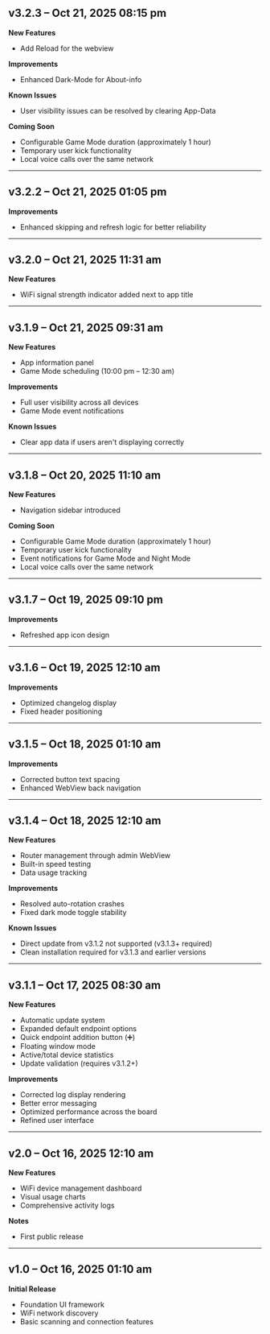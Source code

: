 ## v3.2.3 – Oct 21, 2025 08:15 pm

**New Features**
- Add Reload for the webview

**Improvements**
- Enhanced Dark-Mode for About-info

**Known Issues**
- User visibility issues can be resolved by clearing App-Data

**Coming Soon**
- Configurable Game Mode duration (approximately 1 hour)
- Temporary user kick functionality
- Local voice calls over the same network

---

## v3.2.2 – Oct 21, 2025 01:05 pm

**Improvements**
- Enhanced skipping and refresh logic for better reliability

---

## v3.2.0 – Oct 21, 2025 11:31 am

**New Features**
- WiFi signal strength indicator added next to app title

---

## v3.1.9 – Oct 21, 2025 09:31 am

**New Features**
- App information panel
- Game Mode scheduling (10:00 pm – 12:30 am)

**Improvements**
- Full user visibility across all devices
- Game Mode event notifications

**Known Issues**
- Clear app data if users aren't displaying correctly

---

## v3.1.8 – Oct 20, 2025 11:10 am

**New Features**
- Navigation sidebar introduced

**Coming Soon**
- Configurable Game Mode duration (approximately 1 hour)
- Temporary user kick functionality
- Event notifications for Game Mode and Night Mode
- Local voice calls over the same network

---

## v3.1.7 – Oct 19, 2025 09:10 pm

**Improvements**
- Refreshed app icon design

---

## v3.1.6 – Oct 19, 2025 12:10 am

**Improvements**
- Optimized changelog display
- Fixed header positioning

---

## v3.1.5 – Oct 18, 2025 01:10 am

**Improvements**
- Corrected button text spacing
- Enhanced WebView back navigation

---

## v3.1.4 – Oct 18, 2025 12:10 am

**New Features**
- Router management through admin WebView
- Built-in speed testing
- Data usage tracking

**Improvements**
- Resolved auto-rotation crashes
- Fixed dark mode toggle stability

**Known Issues**
- Direct update from v3.1.2 not supported (v3.1.3+ required)
- Clean installation required for v3.1.3 and earlier versions

---

## v3.1.1 – Oct 17, 2025 08:30 am

**New Features**
- Automatic update system
- Expanded default endpoint options
- Quick endpoint addition button (➕)
- Floating window mode
- Active/total device statistics
- Update validation (requires v3.1.2+)

**Improvements**
- Corrected log display rendering
- Better error messaging
- Optimized performance across the board
- Refined user interface

---

## v2.0 – Oct 16, 2025 12:10 am

**New Features**
- WiFi device management dashboard
- Visual usage charts
- Comprehensive activity logs

**Notes**
- First public release

---

## v1.0 – Oct 16, 2025 01:10 am

**Initial Release**
- Foundation UI framework
- WiFi network discovery
- Basic scanning and connection features